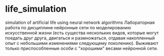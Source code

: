 # life_simulation
simulation of artificial life using neural network algorithms
Лабораторная работа по дисциплине нейронные сети по моделированию искусственной жизни (есть существа нескольких видов, которые могут поедать друг друга, двигаться и размножаться, отдавая накопленный опыт с небольшими изменениями следующему поколению). Выживают только приспособленные особи с "хорошими" весами нейронной сети. 
